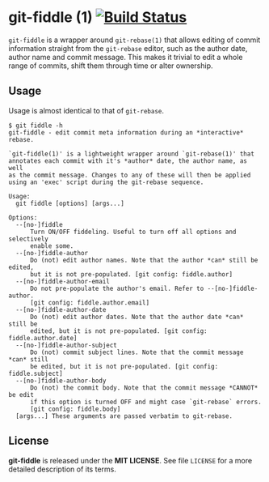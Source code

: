 # git-fiddle (1) [![Build Status](https://travis-ci.org/felixSchl/git-fiddle.svg?branch=master)](https://travis-ci.org/felixSchl/git-fiddle)

`git-fiddle` is a wrapper around `git-rebase(1)` that allows editing of commit
information straight from the `git-rebase` editor, such as the author date,
author name and commit message. This makes it trivial to edit a whole range
of commits, shift them through time or alter ownership.

## Usage

Usage is almost identical to that of `git-rebase`.

```usage
$ git fiddle -h
git-fiddle - edit commit meta information during an *interactive* rebase.

`git-fiddle(1)' is a lightweight wrapper around `git-rebase(1)' that
annotates each commit with it's *author* date, the author name, as well
as the commit message. Changes to any of these will then be applied
using an 'exec' script during the git-rebase sequence.

Usage:
  git fiddle [options] [args...]

Options:
  --[no-]fiddle
      Turn ON/OFF fiddeling. Useful to turn off all options and selectively
      enable some.
  --[no-]fiddle-author
      Do (not) edit author names. Note that the author *can* still be edited,
      but it is not pre-populated. [git config: fiddle.author]
  --[no-]fiddle-author-email
      Do not pre-populate the author's email. Refer to --[no-]fiddle-author.
      [git config: fiddle.author.email]
  --[no-]fiddle-author-date
      Do (not) edit author dates. Note that the author date *can* still be
      edited, but it is not pre-populated. [git config: fiddle.author.date]
  --[no-]fiddle-author-subject
      Do (not) commit subject lines. Note that the commit message *can* still
      be edited, but it is not pre-populated. [git config: fiddle.subject]
  --[no-]fiddle-author-body
      Do (not) the commit body. Note that the commit message *CANNOT* be edit
      if this option is turned OFF and might case `git-rebase` errors.
      [git config: fiddle.body]
  [args...] These arguments are passed verbatim to git-rebase.
```

## License

**git-fiddle** is released under the **MIT LICENSE**.
See file `LICENSE` for a more detailed description of its terms.

